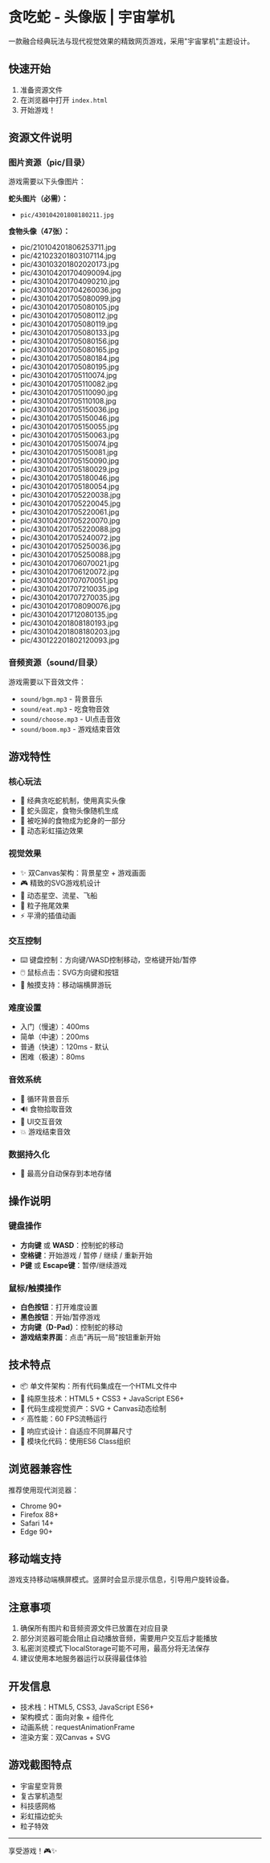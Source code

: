 # 贪吃蛇 - 头像版 | 宇宙掌机

一款融合经典玩法与现代视觉效果的精致网页游戏，采用"宇宙掌机"主题设计。

## 快速开始

1. 准备资源文件
2. 在浏览器中打开 `index.html`
3. 开始游戏！

## 资源文件说明

### 图片资源（pic/目录）

游戏需要以下头像图片：

**蛇头图片（必需）：**
- `pic/430104201808180211.jpg`

**食物头像（47张）：**
- pic/210104201806253711.jpg
- pic/421023201803107114.jpg
- pic/430103201802020173.jpg
- pic/430104201704090094.jpg
- pic/430104201704090210.jpg
- pic/430104201704260036.jpg
- pic/430104201705080099.jpg
- pic/430104201705080105.jpg
- pic/430104201705080112.jpg
- pic/430104201705080119.jpg
- pic/430104201705080133.jpg
- pic/430104201705080156.jpg
- pic/430104201705080165.jpg
- pic/430104201705080184.jpg
- pic/430104201705080195.jpg
- pic/430104201705110074.jpg
- pic/430104201705110082.jpg
- pic/430104201705110090.jpg
- pic/430104201705110108.jpg
- pic/430104201705150036.jpg
- pic/430104201705150046.jpg
- pic/430104201705150055.jpg
- pic/430104201705150063.jpg
- pic/430104201705150074.jpg
- pic/430104201705150081.jpg
- pic/430104201705150090.jpg
- pic/430104201705180029.jpg
- pic/430104201705180046.jpg
- pic/430104201705180054.jpg
- pic/430104201705220038.jpg
- pic/430104201705220045.jpg
- pic/430104201705220061.jpg
- pic/430104201705220070.jpg
- pic/430104201705220088.jpg
- pic/430104201705240072.jpg
- pic/430104201705250036.jpg
- pic/430104201705250088.jpg
- pic/430104201706070021.jpg
- pic/430104201706120072.jpg
- pic/430104201707070051.jpg
- pic/430104201707210035.jpg
- pic/430104201707270035.jpg
- pic/430104201708090076.jpg
- pic/430104201712080135.jpg
- pic/430104201808180193.jpg
- pic/430104201808180203.jpg
- pic/430122201802120093.jpg

### 音频资源（sound/目录）

游戏需要以下音效文件：

- `sound/bgm.mp3` - 背景音乐
- `sound/eat.mp3` - 吃食物音效
- `sound/choose.mp3` - UI点击音效
- `sound/boom.mp3` - 游戏结束音效

## 游戏特性

### 核心玩法
- 🐍 经典贪吃蛇机制，使用真实头像
- 🎯 蛇头固定，食物头像随机生成
- 💎 被吃掉的食物成为蛇身的一部分
- 🌈 动态彩虹描边效果

### 视觉效果
- ✨ 双Canvas架构：背景星空 + 游戏画面
- 🎮 精致的SVG游戏机设计
- 🌠 动态星空、流星、飞船
- 💫 粒子拖尾效果
- ⚡ 平滑的插值动画

### 交互控制
- ⌨️ 键盘控制：方向键/WASD控制移动，空格键开始/暂停
- 🖱️ 鼠标点击：SVG方向键和按钮
- 📱 触摸支持：移动端横屏游玩

### 难度设置
- 入门（慢速）：400ms
- 简单（中速）：200ms  
- 普通（快速）：120ms - 默认
- 困难（极速）：80ms

### 音效系统
- 🎵 循环背景音乐
- 🔊 食物拾取音效
- 🎵 UI交互音效
- 💥 游戏结束音效

### 数据持久化
- 💾 最高分自动保存到本地存储

## 操作说明

### 键盘操作
- **方向键** 或 **WASD**：控制蛇的移动
- **空格键**：开始游戏 / 暂停 / 继续 / 重新开始
- **P键** 或 **Escape键**：暂停/继续游戏

### 鼠标/触摸操作
- **白色按钮**：打开难度设置
- **黑色按钮**：开始/暂停游戏
- **方向键（D-Pad）**：控制蛇的移动
- **游戏结束界面**：点击"再玩一局"按钮重新开始

## 技术特点

- 📦 单文件架构：所有代码集成在一个HTML文件中
- 🚀 纯原生技术：HTML5 + CSS3 + JavaScript ES6+
- 🎨 代码生成视觉资产：SVG + Canvas动态绘制
- ⚡ 高性能：60 FPS流畅运行
- 📱 响应式设计：自适应不同屏幕尺寸
- 🔧 模块化代码：使用ES6 Class组织

## 浏览器兼容性

推荐使用现代浏览器：
- Chrome 90+
- Firefox 88+
- Safari 14+
- Edge 90+

## 移动端支持

游戏支持移动端横屏模式。竖屏时会显示提示信息，引导用户旋转设备。

## 注意事项

1. 确保所有图片和音频资源文件已放置在对应目录
2. 部分浏览器可能会阻止自动播放音频，需要用户交互后才能播放
3. 私密浏览模式下localStorage可能不可用，最高分将无法保存
4. 建议使用本地服务器运行以获得最佳体验

## 开发信息

- 技术栈：HTML5, CSS3, JavaScript ES6+
- 架构模式：面向对象 + 组件化
- 动画系统：requestAnimationFrame
- 渲染方案：双Canvas + SVG

## 游戏截图特点

- 宇宙星空背景
- 复古掌机造型
- 科技感网格
- 彩虹描边蛇头
- 粒子特效

---

享受游戏！🎮✨
